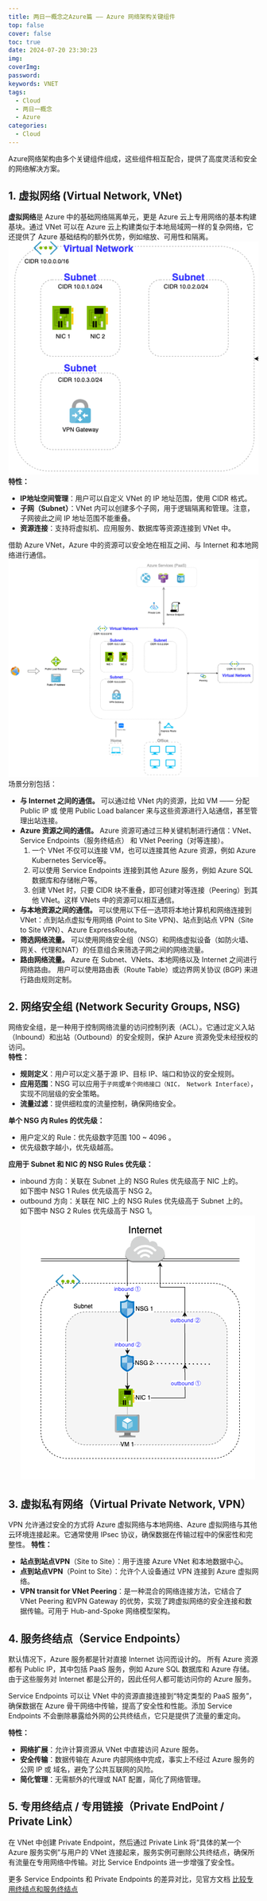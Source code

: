 ```yaml
---
title: 两日一概念之Azure篇 —— Azure 网络架构关键组件
top: false
cover: false
toc: true
date: 2024-07-20 23:30:23
img: 
coverImg: 
password: 
keywords: VNET
tags:
  - Cloud
  - 两日一概念
  - Azure
categories:
  - Cloud
---
```

Azure网络架构由多个关键组件组成，这些组件相互配合，提供了高度灵活和安全的网络解决方案。  

## 1. 虚拟网络 (Virtual Network, VNet)
**虚拟网络**是 Azure 中的基础网络隔离单元，更是 Azure 云上专用网络的基本构建基块。通过 VNet 可以在 Azure 云上构建类似于本地局域网一样的复杂网络，它还提供了 Azure 基础结构的额外优势，例如缩放、可用性和隔离。  
![VNet](两日一概念之Azure篇-——-Azure-网络架构关键组件/virtual-network.png)
**特性：**  
- **IP地址空间管理**：用户可以自定义 VNet 的 IP 地址范围，使用 CIDR 格式。  
- **子网（Subnet）**：VNet 内可以创建多个子网，用于逻辑隔离和管理。注意，子网彼此之间 IP 地址范围不能重叠。  
- **资源连接**：支持将虚拟机、应用服务、数据库等资源连接到 VNet 中。  

借助 Azure VNet，Azure 中的资源可以安全地在相互之间、与 Internet 和本地网络进行通信。  
![ VNets ](两日一概念之Azure篇-——-Azure-网络架构关键组件/virtual-networks.png)
场景分别包括：  
- **与 Internet 之间的通信。** 可以通过给 VNet 内的资源，比如 VM —— 分配 Public IP 或 使用 Public Load balancer 来与这些资源进行入站通信，甚至管理出站连接。  
- **Azure 资源之间的通信。** Azure 资源可通过三种关键机制进行通信：VNet、Service Endpoints（服务终结点） 和 VNet Peering（对等连接）。  
    1. 一个 VNet 不仅可以连接 VM，也可以连接其他 Azure 资源，例如 Azure Kubernetes Service等。  
    2. 可以使用 Service Endpoints 连接到其他 Azure 服务，例如 Azure SQL 数据库和存储帐户等。 
    3. 创建 VNet 时，只要 CIDR 块不重叠，即可创建对等连接（Peering）到其他 VNet。这样 VNets 中的资源可以相互通信。  
- **与本地资源之间的通信。** 可以使用以下任一选项将本地计算机和网络连接到 VNet：点到站点虚拟专用网络 (Point to Site VPN)、站点到站点 VPN（Site to Site VPN）、Azure ExpressRoute。  
- **筛选网络流量。** 可以使用网络安全组（NSG）和网络虚拟设备（如防火墙、网关、代理和NAT）的任意组合来筛选子网之间的网络流量。  
- **路由网络流量。** Azure 在 Subnet、VNets、本地网络以及 Internet 之间进行网络路由。 用户可以使用路由表（Route Table）或边界网关协议 (BGP) 来进行路由规则定制。  

## 2. 网络安全组 (Network Security Groups, NSG)
网络安全组，是一种用于控制网络流量的访问控制列表（ACL）。它通过定义入站（Inbound）和出站（Outbound）的安全规则，保护 Azure 资源免受未经授权的访问。  
**特性：**  
- **规则定义**：用户可以定义基于源 IP、目标 IP、端口和协议的安全规则。  
- **应用范围**：NSG 可以应用于`子网`或`单个网络接口（NIC， Network Interface）`，实现不同层级的安全策略。  
- **流量过滤**：提供细粒度的流量控制，确保网络安全。  

**单个 NSG 内 Rules 的优先级：**  
- 用户定义的 Rule：优先级数字范围 100 ~ 4096 。  
- 优先级数字越小，优先级越高。  

**应用于 Subnet 和 NIC 的 NSG Rules 优先级：**   
- inbound 方向：关联在 Subnet 上的 NSG Rules 优先级高于 NIC 上的。  
  如下图中 NSG 1 Rules 优先级高于 NSG 2。  
- outbound 方向：关联在 NIC 上的 NSG Rules 优先级高于 Subnet 上的。  
  如下图中 NSG 2 Rules 优先级高于 NSG 1。  
![NSG](两日一概念之Azure篇-——-Azure-网络架构关键组件/nsg.png)

## 3. 虚拟私有网络（Virtual Private Network, VPN）
VPN 允许通过安全的方式将 Azure 虚拟网络与本地网络、Azure 虚拟网络与其他云环境连接起来。它通常使用 IPsec 协议，确保数据在传输过程中的保密性和完整性。
**特性：**  
- **站点到站点VPN**（Site to Site）：用于连接 Azure VNet 和本地数据中心。
- **点到站点VPN**（Point to Site）：允许个人设备通过 VPN 连接到 Azure 虚拟网络。
- **VPN transit for VNet Peering**：是一种混合的网络连接方法，它结合了 VNet Peering 和VPN Gateway 的优势，实现了跨虚拟网络的安全连接和数据传输。可用于 Hub-and-Spoke 网络模型架构。  
  
## 4. 服务终结点（Service Endpoints）
默认情况下，Azure 服务都是针对直接 Internet 访问而设计的。 所有 Azure 资源都有 Public IP，其中包括 PaaS 服务，例如 Azure SQL 数据库和 Azure 存储。 由于这些服务对 Internet 都是公开的，因此任何人都可能访问你的 Azure 服务。

Service Endpoints 可以让 VNet 中的资源直接连接到“特定类型的 PaaS 服务”，确保数据在 Azure 骨干网络中传输，提高了安全性和性能。添加 Service Endpoints 不会删除暴露给外网的公共终结点，它只是提供了流量的重定向。

**特性：**
- **网络扩展**：允许计算资源从 VNet 中直接访问 Azure 服务。
- **安全传输**：数据传输在 Azure 内部网络中完成，事实上不经过 Azure 服务的公网 IP 或 域名，避免了公共互联网的风险。
- **简化管理**：无需额外的代理或 NAT 配置，简化了网络管理。

## 5. 专用终结点 / 专用链接（Private EndPoint / Private Link）
在 VNet 中创建 Private Endpoint，然后通过 Private Link 将“具体的某一个 Azure 服务实例”与用户的 VNet 连接起来，服务实例可删除公共终结点，确保所有流量在专用网络中传输。对比 Service Endpoints 进一步增强了安全性。  

更多 Service Endpoints 和 Private Endpoints 的差异对比，见官方文档 [比较专用终结点和服务终结点](https://learn.microsoft.com/zh-cn/azure/virtual-network/vnet-integration-for-azure-services#compare-private-endpoints-and-service-endpoints)

